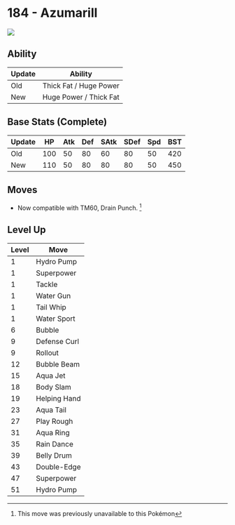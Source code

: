 # 184 - Azumarill
![][184]

## Ability

Update | Ability
---    | ---
Old    | Thick Fat / Huge Power
New    | Huge Power / Thick Fat

## Base Stats (Complete)

Update | HP | Atk | Def | SAtk | SDef | Spd | BST
---    | ---| --- | --- | ---  | ---  | --- | ---
Old    | 100 |  50 |  80 |  60  |  80  |  50  |  420
New    | 110 |  50 |  80 |  80  |  80  |  50  |  450

## Moves

 - Now compatible with TM60, Drain Punch. [^1]

## Level Up

Level | Move
---   | ---
  1   | Hydro Pump
  1   | Superpower
  1   | Tackle
  1   | Water Gun
  1   | Tail Whip
  1   | Water Sport
  6   | Bubble
  9   | Defense Curl
  9   | Rollout
 12   | Bubble Beam
 15   | Aqua Jet
 18   | Body Slam
 19   | Helping Hand
 23   | Aqua Tail
 27   | Play Rough
 31   | Aqua Ring
 35   | Rain Dance
 39   | Belly Drum
 43   | Double-Edge
 47   | Superpower
 51   | Hydro Pump



[184]: ../img/pokemon/184.png

[^1]: This move was previously unavailable to this Pokémon